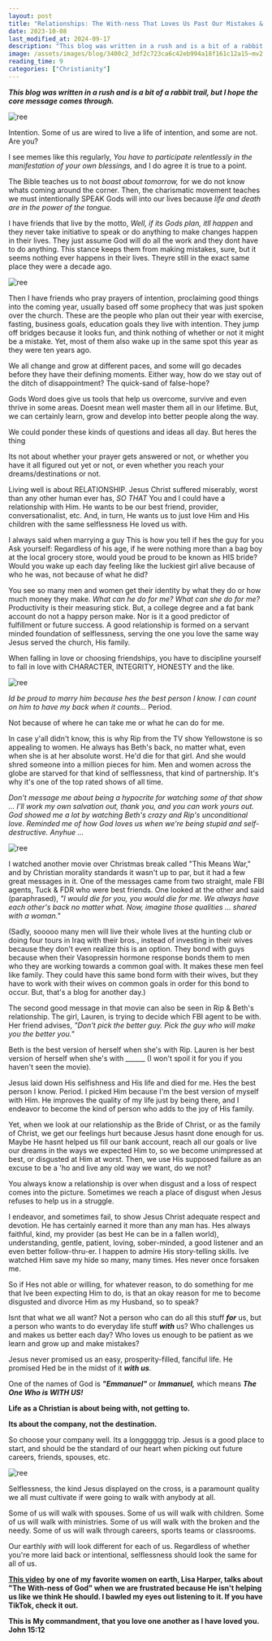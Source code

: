```yaml
---
layout: post
title: "Relationships: The With-ness That Loves Us Past Our Mistakes & Supports Personal Development"
date: 2023-10-08
last_modified_at: 2024-09-17
description: "This blog was written in a rush and is a bit of a rabbit trail, but I hope the core message comes through."
image: /assets/images/blog/3400c2_3df2c723ca6c42eb994a18f161c12a15~mv2.jpg
reading_time: 9
categories: ["Christianity"]
---
```


**_This blog was written in a rush and is a bit of a rabbit trail, but I hope the core message comes through._**

![ree](/assets/images/blog/3400c2_3df2c723ca6c42eb994a18f161c12a15~mv2.jpg)

Intention. Some of us are wired to live a life of intention, and some are not. Are you?

I see memes like this regularly, _You have to participate relentlessly in the manifestation of your own blessings,_ and I do agree it is true to a point.

The Bible teaches us to not _boast about tomorrow,_ for we do not know whats coming around the corner. Then, the charismatic movement teaches we must intentionally SPEAK Gods will into our lives because _life and death are in the power of the tongue._

I have friends that live by the motto, _Well, if its Gods plan, itll happen_ and they never take initiative to speak or do anything to make changes happen in their lives. They just assume God will do all the work and they dont have to do anything. This stance keeps them from making mistakes, sure, but it seems nothing ever happens in their lives. Theyre still in the exact same place they were a decade ago.

![ree](/assets/images/blog/3400c2_e77bfdebff5c4a86a9619da908c59e1e~mv2.jpg)

Then I have friends who pray prayers of intention, proclaiming good things into the coming year, usually based off some prophecy that was just spoken over the church. These are the people who plan out their year with exercise, fasting, business goals, education goals  they live with intention. They jump off bridges because it looks fun, and think nothing of whether or not it might be a mistake. Yet, most of them also wake up in the same spot this year as they were ten years ago.

We all change and grow at different paces, and some will go decades before they have their defining moments. Either way, how do we stay out of the ditch of disappointment? The quick-sand of false-hope?

Gods Word does give us tools that help us overcome, survive and even thrive in some areas. Doesnt mean well master them all in our lifetime. But, we can certainly learn, grow and develop into better people along the way.

We could ponder these kinds of questions and ideas all day. But heres the thing

Its not about whether your prayer gets answered or not, or whether you have it all figured out yet or not, or even whether you reach your dreams/destinations or not.

Living well is about RELATIONSHIP. Jesus Christ suffered miserably, worst than any other human ever has, _SO THAT_ You and I could have a relationship with Him. He wants to be our best friend, provider, conversationalist, etc. And, in turn, He wants us to just love Him and His children with the same selflessness He loved us with.

I always said when marrying a guy  This is how you tell if hes the guy for you  Ask yourself: Regardless of his age, if he were nothing more than a bag boy at the local grocery store, would youd be proud to be known as HIS bride? Would you wake up each day feeling like the luckiest girl alive because of who he was, not because of what he did?

You see so many men and women get their identity by what they do or how much money they make. _What can he do for me? What can she do for me?_ Productivity is their measuring stick. But, a college degree and a fat bank account do not a happy person make. Nor is it a good predictor of fulfillment or future success. A good relationship is formed on a servant minded foundation of selflessness, serving the one you love the same way Jesus served the church, His family.

When falling in love or choosing friendships, you have to discipline yourself to fall in love with CHARACTER, INTEGRITY, HONESTY and the like.

![ree](/assets/images/blog/3400c2_63d88b0e8e294494951bf834860eaaea~mv2.jpg)

_Id be proud to marry him because hes the best person I know. I can count on him to have my back when it counts..._ Period.

Not because of where he can take me or what he can do for me.

In case y'all didn't know, this is why Rip from the TV show Yellowstone is so appealing to women. He always has Beth's back, no matter what, even when she is at her absolute worst. He'd die for that girl. And she would shred someone into a million pieces for him. Men and women across the globe are starved for that kind of selflessness, that kind of partnership. It's why it's one of the top rated shows of all time.

_Don't message me about being a hypocrite for watching some of that show ... I'll work my own salvation out, thank you, and you can work yours out. God showed me a lot by watching Beth's crazy and Rip's unconditional love. Reminded me of how God loves us when we're being stupid and self-destructive. Anyhue ..._

![ree](/assets/images/blog/3400c2_0e8f7964ec2343948317743ef6a2bef5~mv2.jpg)

I watched another movie over Christmas break called "This Means War," and by Christian morality standards it wasn't up to par, but it had a few great messages in it. One of the messages came from two straight, male FBI agents, Tuck & FDR who were best friends. One looked at the other and said (paraphrased), _"I would die for you, you would die for me. We always have each other's back no matter what. Now, imagine those qualities ... shared with a woman."_

(Sadly, sooooo many men will live their whole lives at the hunting club or doing four tours in Iraq with their bros., instead of investing in their wives because they don't even realize this is an option. They bond with guys because when their Vasopressin hormone response bonds them to men who they are working towards a common goal with. It makes these men feel like family. They could have this same bond form with their wives, but they have to work with their wives on common goals in order for this bond to occur. But, that's a blog for another day.)

The second good message in that movie can also be seen in Rip & Beth's relationship. The girl, Lauren, is trying to decide which FBI agent to be with. Her friend advises, _"Don't pick the better guy. Pick the guy who will make you the better you."_

Beth is the best version of herself when she's with Rip. Lauren is her best version of herself when she's with \_\_\_\_\_\_ (I won't spoil it for you if you haven't seen the movie).

Jesus laid down His selfishness and His life and died for me. Hes the best person I know. Period. I picked Him because I'm the best version of myself with Him. He improves the quality of my life just by being there, and I endeavor to become the kind of person who adds to the joy of His family.

Yet, when we look at our relationship as the Bride of Christ, or as the family of Christ, we get our feelings hurt because Jesus hasnt done enough for us. Maybe He hasnt helped us fill our bank account, reach all our goals or live our dreams in the ways we expected Him to, so we become unimpressed at best, or disgusted at Him at worst. Then, we use His supposed failure as an excuse to be a 'ho and live any old way we want, do we not?

You always know a relationship is over when disgust and a loss of respect comes into the picture. Sometimes we reach a place of disgust when Jesus refuses to help us in a struggle.

I endeavor, and sometimes fail, to show Jesus Christ adequate respect and devotion. He has certainly earned it more than any man has. Hes always faithful, kind, my provider (as best He can be in a fallen world), understanding, gentle, patient, loving, sober-minded, a good listener and an even better follow-thru-er. I happen to admire His story-telling skills. Ive watched Him save my hide so many, many times. Hes never once forsaken me.

So if Hes not able or willing, for whatever reason, to do something for me that Ive been expecting Him to do, is that an okay reason for me to become disgusted and divorce Him as my Husband, so to speak?

Isnt that what we all want? Not a person who can do all this stuff **_for_** us, but a person who wants to do everyday life stuff **_with_** us? Who challenges us and makes us better each day? Who loves us enough to be patient as we learn and grow up and make mistakes?

Jesus never promised us an easy, prosperity-filled, fanciful life. He promised Hed be in the midst of it **_with us_**.

One of the names of God is **_"Emmanuel"_** or **_Immanuel,_** which means **_The One Who is WITH US!_**

**Life as a Christian is about being with, not getting to.**

**Its about the company, not the destination.**

So choose your company well. Its a longggggg trip. Jesus is a good place to start, and should be the standard of our heart when picking out future careers, friends, spouses, etc.

![ree](/assets/images/blog/3400c2_cc88ff46f1384e53a3eff2506a651aba~mv2.jpg)

Selflessness, the kind Jesus displayed on the cross, is a paramount quality we all must cultivate if were going to walk with anybody at all.

Some of us will walk with spouses. Some of us will walk with children. Some of us will walk with ministries. Some of us will walk with the broken and the needy. Some of us will walk through careers, sports teams or classrooms.

Our earthly _with_ will look different for each of us. Regardless of whether you're more laid back or intentional, selflessness should look the same for all of us.

[**This video**](https://www.tiktok.com/t/ZTRb2GUAG/) **by one of my favorite women on earth, Lisa Harper, talks about "The With-ness of God" when we are frustrated because He isn't helping us like we think He should. I bawled my eyes out listening to it. If you have TikTok, check it out.**

**This is My commandment, that you love one another as I have loved you.  John 15:12**
